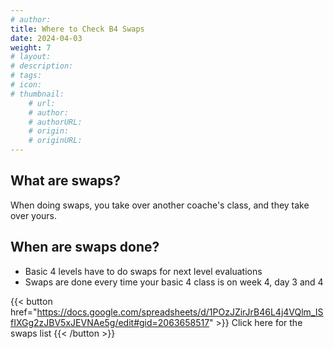```yaml
---
# author: 
title: Where to Check B4 Swaps
date: 2024-04-03
weight: 7
# layout: 
# description: 
# tags: 
# icon: 
# thumbnail: 
    # url: 
    # author: 
    # authorURL: 
    # origin: 
    # originURL: 
---
```


## What are swaps?

When doing swaps, you take over another coache's class, and they take over yours.

## When are swaps done?

- Basic 4 levels have to do swaps for next level evaluations
- Swaps are done every time your basic 4 class is on week 4, day 3 and 4

{{< button href="https://docs.google.com/spreadsheets/d/1POzJZirJrB46L4j4VQlm_ISfIXGg2zJBV5xJEVNAe5g/edit#gid=2063658517" >}}
Click here for the swaps list
{{< /button >}}
